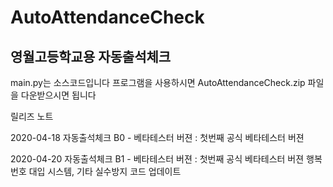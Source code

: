 AutoAttendanceCheck
===

영월고등학교용 자동출석체크
---

main.py는 소스코드입니다 프로그램을 사용하시면 AutoAttendanceCheck.zip 파일을 다운받으시면 됩니다


릴리즈 노트   

2020-04-18 자동출석체크 B0 - 베타테스터 버젼 : 첫번째 공식 베타테스터 버젼

2020-04-20 자동출석체크 B1 - 베타테스터 버젼 : 첫번째 공식 베타테스터 버젼
    행복번호 대입 시스템, 기타 실수방지 코드 업데이트


